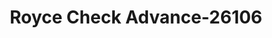 ---
f_zip-code: 61761
f_state-code: IL
title: Royce Check Advance-26106
f_phone: 309-451-0099
f_city-only: Normal
f_address: 1520 E College Normal
f_location-unique-id: '26106'
slug: royce-check-advance-26106
updated-on: '2024-05-30T13:46:58.046Z'
created-on: '2024-05-30T13:36:59.803Z'
published-on: '2024-05-30T13:54:32.469Z'
f_city-state: cms/city/normal-il.md
f_company: cms/company/royce-check-advance.md
f_state: cms/state/illinois.md
layout: '[payday-loan].html'
tags: payday-loan
---